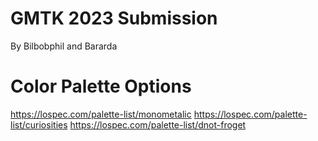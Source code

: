 # GMTK 2023 Submission

By Bilbobphil and Bararda

# Color Palette Options
https://lospec.com/palette-list/monometalic
https://lospec.com/palette-list/curiosities
https://lospec.com/palette-list/dnot-froget
